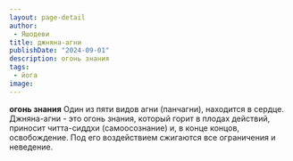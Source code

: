 ```yaml
---
layout: page-detail
author:
 - Яшодеви
title: джняна-агни
publishDate: "2024-09-01"
description: огонь знания
tags:
 - йога
image: 
---
```


__огонь знания__
Один из пяти видов агни (панчагни), находится в сердце. Джняна-агни - это огонь знания, который горит в плодах действий, приносит читта-сиддхи (самоосознание) и, в конце концов, освобождение. Под его воздействием сжигаются все ограничения и неведение.

